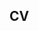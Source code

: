 ## CV
<!DOCTYPE HTML PUBLIC "-//W3C//DTD HTML 4.0 Transitional//EN">
<html>
<head>
</head>
<frameset cols="150,*">
<frame name="pageindex" src="OutDocument\pg_index.htm"/>
<frame name="contents" src="OutDocument\pg_0001.htm"/>
</frameset>
<noframes>
<body>
<p>This page uses frames, but your browser doesn't support them.</p>
</body>
</noframes>
</html>
